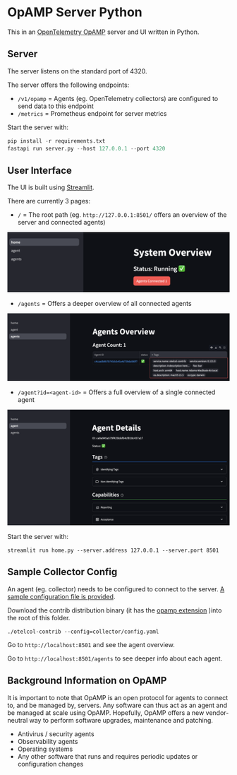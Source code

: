 # OpAMP Server Python

This in an [OpenTelemetry OpAMP](https://opentelemetry.io/docs/specs/opamp/) server and UI written in Python.

## Server

The server listens on the standard port of 4320.

The server offers the following endpoints:

* `/v1/opamp` = Agents (eg. OpenTelemetry collectors) are configured to send data to this endpoint
* `/metrics` = Prometheus endpoint for server metrics

Start the server with:

```py
pip install -r requirements.txt
fastapi run server.py --host 127.0.0.1 --port 4320
```

## User Interface

The UI is built using [Streamlit](https://streamlit.io).

There are currently 3 pages:

* `/` = The root path (eg. `http://127.0.0.1:8501/` offers an overview of the server and connected agents)
  
![homepage page image](assets/root.png)

* `/agents` = Offers a deeper overview of all connected agents

![agents page image](assets/agents.png)

* `/agent?id=<agent-id>` = Offers a full overview of a single connected agent

![single agent page](assets/agent.png)

Start the server with:

```
streamlit run home.py --server.address 127.0.0.1 --server.port 8501
```

## Sample Collector Config
An agent (eg. collector) needs to be configured to connect to the server. [A sample configuration file is provided](https://github.com/agardnerIT/opamp-server-py/blob/new_ui/collector/config.yaml).

Download the contrib distribution binary (it has the [opamp extension](https://github.com/open-telemetry/opentelemetry-collector-contrib/tree/main/extension/opampextension) )into the root of this folder. 

```
./otelcol-contrib --config=collector/config.yaml
```

Go to `http://localhost:8501` and see the agent overview.

Go to `http://localhost:8501/agents` to see deeper info about each agent.

## Background Information on OpAMP

It is important to note that OpAMP is an open protocol for agents to connect to, and be managed by, servers. Any software can thus act as an agent and be managed at scale using OpAMP.
Hopefully, OpAMP offers a new vendor-neutral way to perform software upgrades, maintenance and patching.

- Antivirus / security agents
- Observability agents
- Operating systems
- Any other software that runs and requires periodic updates or configuration changes